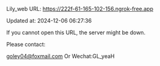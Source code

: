 Lily_web URL: https://222f-61-165-102-156.ngrok-free.app

Updated at: 2024-12-06 06:27:36

If you cannot open this URL, the server might be down.

Please contact: 

goley04@foxmail.com Or Wechat:GL_yeaH